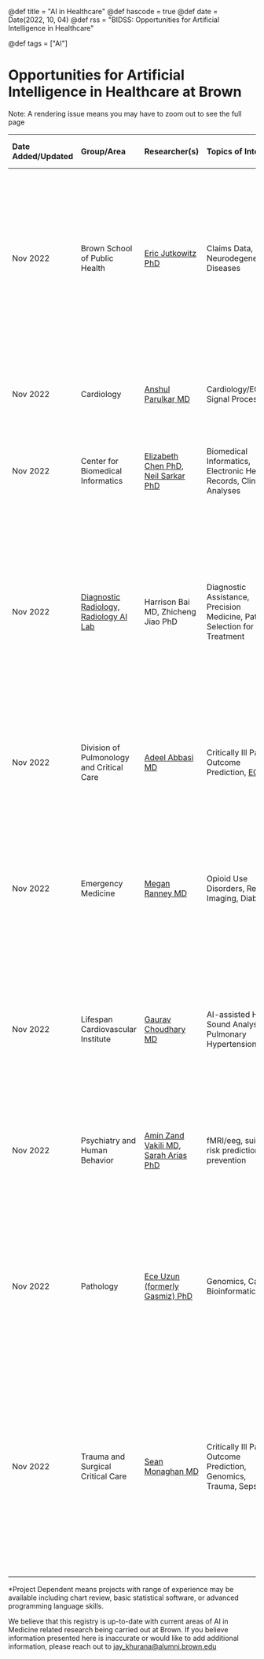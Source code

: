 @def title = "AI in Healthcare"
@def hascode = true
@def date = Date(2022, 10, 04)
@def rss = "BIDSS: Opportunities for Artificial Intelligence in Healthcare"

@def tags = ["AI"]

# Opportunities for Artificial Intelligence in Healthcare at Brown

Note: A rendering issue means you may have to zoom out to see the full page

| **Date Added/Updated** | **Group/Area**                                                                 | **Researcher(s)**                                                                                                                         | **Topics of Interest**                                                                                               | **Contact Information**                              | **Coding Experience Necessary?**                            | **Additional Information**                                                                                                                                                                                                                                                                                                                                             |
|:-----------------------|:-------------------------------------------------------------------------------|:------------------------------------------------------------------------------------------------------------------------------------------|:---------------------------------------------------------------------------------------------------------------------|:-----------------------------------------------------|:------------------------------------------------------------|:-----------------------------------------------------------------------------------------------------------------------------------------------------------------------------------------------------------------------------------------------------------------------------------------------------------------------------------------------------------------------|
| Nov 2022               | Brown School of Public Health                                                  | [Eric Jutkowitz PhD](https://vivo.brown.edu/display/ejutkowi)                                                                             | Claims Data, Neurodegenerative Diseases                                                                              | `eric_jutkowitz@brown.edu`                           | Project-Dependent*                                          | The Brown School of Public Health has access to a significant amount of claims data for medicare/medicaid patients. There are bountiful opportunities for AI-based analyses and predictions. The list of PIs listed here is not comprehensive, many PIs in the department have access to claims datasets.                                                              |
| Nov 2022               | Cardiology                                                                     | [Anshul Parulkar MD](https://www.linkedin.com/in/anshul-parulkar/)                                                                        | Cardiology/ECG Signal Processing                                                                                     | `anshul_parulkar@brown.edu`                          | Project-Dependent*                                          | Working on ECG processing of Apple watch data to determine risk of serious myocardial decline after Trans-Aortic Valve Replacement Procedure.                                                                                                                                                                                                                          |
| Nov 2022               | Center for Biomedical Informatics                                              | [Elizabeth Chen PhD](https://bcbi.brown.edu/people/elizabeth-s-chen-phd-facmi), [Neil Sarkar PhD](https://vivo.brown.edu/display/isarkar) | Biomedical Informatics, Electronic Health Records, Clinical Analyses                                                 | `elizabeth_chen@brown.edu`, `neil_sarkar@brown.edu`  | Project-Dependent*, Python and/or Julia helpful             | Dr. Chen and Dr. Sarkar also help run the Scholarly Concentration in Biomedical Informatics.                                                                                                                                                                                                                                                                           |
| Nov 2022               | [Diagnostic Radiology, Radiology AI Lab](https://sites.brown.edu/airadiology/) | Harrison Bai MD, Zhicheng Jiao PhD                                                                                                        | Diagnostic Assistance, Precision Medicine, Patient Selection for Treatment                                           | `hbai7@jhu.edu`, `zhicheng_jiao@brown.edu`           | Project-Dependent*, none-required                           | The Radiology Artificial Intelligence Lab works on a wide range of problems in clinical data science. Their goal is to develop machine learning techniques based on imaging to assist clinical decision making, avoid medical errors and ultimately improve patient health. Reach out to the PIs listed here to discuss a broad range of possible research projects.   |
| Nov 2022               | Division of Pulmonology and Critical Care                                      | [Adeel Abbasi MD](https://advancectr.brown.edu/people/adeel-abbasi)                                                                       | Critically Ill Patient Outcome Prediction, [ECMO](https://en.wikipedia.org/wiki/Extracorporeal_membrane_oxygenation) | `adeel_abbasi@brown.edu`                             | Python Recommended                                          | Leveraging AI to analyze clinical datasets and predict complications in critically-ill patients (ex. those on [ECMO](https://en.wikipedia.org/wiki/Extracorporeal_membrane_oxygenation))                                                                                                                                                                               |
| Nov 2022               | Emergency Medicine                                                             | [Megan Ranney MD](https://vivo.brown.edu/display/mranney)                                                                                 | Opioid Use Disorders, Retinal Imaging, Diabetes                                                                      | `megan_ranney@brown.edu`                             | Python or Julia Recommended                                 | Several AI-related projects are in progress in the department of emergency medicine including AI-related analysis of retinal imaging to predict diabetic retinopathy and opioid-disorder/ED visit related predictions. Reach out to Dr. Ranney to better understand some of the research                                                                               |
| Nov 2022               | Lifespan Cardiovascular Institute                                              | [Gaurav Choudhary MD](https://vivo.brown.edu/display/gchoudha)                                                                            | AI-assisted Heart Sound Analyses, Pulmonary Hypertension                                                             | `gaurav_choudhary@brown.edu`                         | Recommended, may be projects not requiring coding           | Several research projects are available through various investigators in the cardiovascular institute. Reach out to Dr. Choudhary to connect to PIs for specific projects.                                                                                                                                                                                             |
| Nov 2022               | Psychiatry and Human Behavior                                                  | [Amin Zand Vakili MD](https://vivo.brown.edu/display/azandvak), [Sarah Arias PhD](https://vivo.brown.edu/display/sarias1#Background)      | fMRI/eeg, suicide risk prediction and prevention                                                                     | `amin_zandvakili@brown.edu`, `sarah_arias@brown.edu` | Project-Dependent*, support for students new to programming | Dr. Zand Vakili is interested in using fMRI and EEG to better understand the pathophysiology of mental health ailments. Dr. Arias's work includes studies around suicidal ideation and depression.                                                                                                                                                                     |
| Nov 2022               | Pathology                                                                      | [Ece Uzun (formerly Gasmiz) PhD](https://vivo.brown.edu/display/dgamsiz)                                                                  | Genomics, Cancer, Bioinformatics                                                                                     | `dilber_gamsiz@brown.edu`                            | Project Dependent*, Python or R (Python preferred)          | Dr. Uzun helps lead the bioinformatics research at Lifespan's pathology department. There is access to a wide amount of genetic, imaging, and clinical data with numerous opportunities for AI-based analyses                                                                                                                                                          |
| Nov 2022               | Trauma and Surgical Critical Care                                              | [Sean Monaghan MD](https://vivo.brown.edu/display/smonagha)                                                                               | Critically Ill Patient Outcome Prediction, Genomics, Trauma, Sepsis                                                  | `sean_monaghan@brown.edu`                            | Python and/or R required                                    | Dr. Monaghan and his team are working on collecting and analyzing RNA data from critically ill patients with a focus on sepsis. Projects utilize our data set where over 100 million RNA reads are obtained for each patient at each time point. Areas of focus include RNA biology (RNA splicing), the host response, and unmapped reads (pathogen and antibody RNA). |

*Project Dependent means projects with range of experience may be available including chart review, basic statistical software, or advanced programming language skills.

We believe that this registry is up-to-date with current areas of AI in Medicine related research being carried out at Brown. If you believe information presented here is inaccurate or would like to add additional information, please reach out to jay_khurana@alumni.brown.edu


[//]: # (Note for maintainers: https://tableconvert.com/excel-to-markdown can be helpful for copying/pasting from excel/gsheets to markdown. Using PyCharm or other Jetbrains software also makes markdown formatting easier.)

